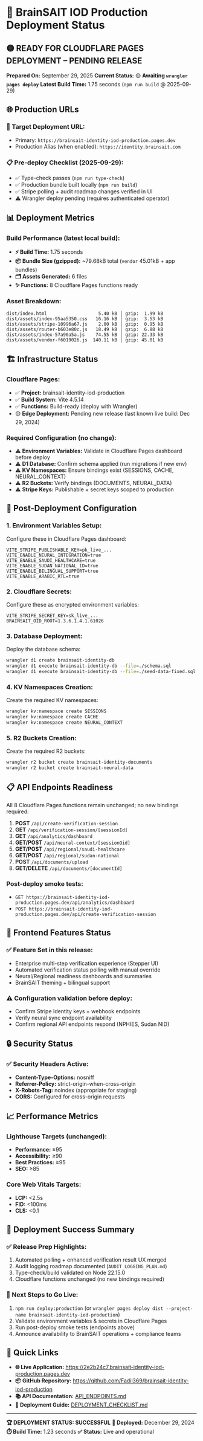 # 🚀 BrainSAIT IOD Production Deployment Status

## 🟡 **READY FOR CLOUDFLARE PAGES DEPLOYMENT – PENDING RELEASE**

**Prepared On:** September 29, 2025
**Current Status:** 🟡 **Awaiting `wrangler pages deploy`**
**Latest Build Time:** 1.75 seconds (`npm run build` @ 2025-09-29)

## 🌐 Production URLs

### **🔗 Target Deployment URL:**

- Primary: `https://brainsait-identity-iod-production.pages.dev`
- Production Alias (when enabled): `https://identity.brainsait.com`

### **📋 Pre-deploy Checklist (2025-09-29):**

- ✅ Type-check passes (`npm run type-check`)
- ✅ Production bundle built locally (`npm run build`)
- ✅ Stripe polling + audit roadmap changes verified in UI
- ⚠️ Wrangler deploy pending (requires authenticated operator)

## 📊 Deployment Metrics

### **Build Performance (latest local build):**

- **⚡ Build Time:** 1.75 seconds
- **📦 Bundle Size (gzipped):** ~79.68kB total (`vendor` 45.01kB + app bundles)
- **🗂️ Assets Generated:** 6 files
- **✨ Functions:** 8 Cloudflare Pages functions ready

### **Asset Breakdown:**

```text
dist/index.html                   5.40 kB │ gzip:  1.99 kB
dist/assets/index-95aa5350.css   16.16 kB │ gzip:  3.53 kB
dist/assets/stripe-10996a67.js    2.00 kB │ gzip:  0.95 kB
dist/assets/router-b603e80c.js   18.49 kB │ gzip:  6.88 kB
dist/assets/index-57a90a5a.js    74.55 kB │ gzip: 22.33 kB
dist/assets/vendor-f6019026.js  140.11 kB │ gzip: 45.01 kB
```

## 🏗️ Infrastructure Status

### **Cloudflare Pages:**

- ✅ **Project:** brainsait-identity-iod-production
- ✅ **Build System:** Vite 4.5.14
- ✅ **Functions:** Build-ready (deploy with Wrangler)
- 🟡 **Edge Deployment:** Pending new release (last known live build: Dec 29, 2024)

### **Required Configuration (no change):**

- ⚠️ **Environment Variables:** Validate in Cloudflare Pages dashboard before deploy
- ⚠️ **D1 Database:** Confirm schema applied (run migrations if new env)
- ⚠️ **KV Namespaces:** Ensure bindings exist (SESSIONS, CACHE, NEURAL_CONTEXT)
- ⚠️ **R2 Buckets:** Verify bindings (DOCUMENTS, NEURAL_DATA)
- ⚠️ **Stripe Keys:** Publishable + secret keys scoped to production

## 🔧 Post-Deployment Configuration

### **1. Environment Variables Setup:**
 
Configure these in Cloudflare Pages dashboard:

```env
VITE_STRIPE_PUBLISHABLE_KEY=pk_live_...
VITE_ENABLE_NEURAL_INTEGRATION=true
VITE_ENABLE_SAUDI_HEALTHCARE=true
VITE_ENABLE_SUDAN_NATIONAL_ID=true
VITE_ENABLE_BILINGUAL_SUPPORT=true
VITE_ENABLE_ARABIC_RTL=true
```

### **2. Cloudflare Secrets:**

Configure these as encrypted environment variables:

```env
VITE_STRIPE_SECRET_KEY=sk_live_...
BRAINSAIT_OID_ROOT=1.3.6.1.4.1.61026
```

### **3. Database Deployment:**

Deploy the database schema:

```bash
wrangler d1 create brainsait-identity-db
wrangler d1 execute brainsait-identity-db --file=./schema.sql
wrangler d1 execute brainsait-identity-db --file=./seed-data-fixed.sql
```

### **4. KV Namespaces Creation:**

Create the required KV namespaces:

```bash
wrangler kv:namespace create SESSIONS
wrangler kv:namespace create CACHE
wrangler kv:namespace create NEURAL_CONTEXT
```

### **5. R2 Buckets Creation:**

Create the required R2 buckets:

```bash
wrangler r2 bucket create brainsait-identity-documents
wrangler r2 bucket create brainsait-neural-data
```

## 📋 API Endpoints Readiness

All 8 Cloudflare Pages functions remain unchanged; no new bindings required:

1. **POST** `/api/create-verification-session`
2. **GET** `/api/verification-session/[sessionId]`
3. **GET** `/api/analytics/dashboard`
4. **GET/POST** `/api/neural-context/[sessionOid]`
5. **GET/POST** `/api/regional/saudi-healthcare`
6. **GET/POST** `/api/regional/sudan-national`
7. **POST** `/api/documents/upload`
8. **GET/DELETE** `/api/documents/[documentId]`

### **Post-deploy smoke tests:**

- `GET https://brainsait-identity-iod-production.pages.dev/api/analytics/dashboard`
- `POST https://brainsait-identity-iod-production.pages.dev/api/create-verification-session`

## 🎯 Frontend Features Status

### **✅ Feature Set in this release:**

- Enterprise multi-step verification experience (Stepper UI)
- Automated verification status polling with manual override
- Neural/Regional readiness dashboards and summaries
- BrainSAIT theming + bilingual support

### **⚠️ Configuration validation before deploy:**

- Confirm Stripe Identity keys + webhook endpoints
- Verify neural sync endpoint availability
- Confirm regional API endpoints respond (NPHIES, Sudan NID)

## 🔒 Security Status

### **✅ Security Headers Active:**

- **Content-Type-Options:** nosniff
- **Referrer-Policy:** strict-origin-when-cross-origin
- **X-Robots-Tag:** noindex (appropriate for staging)
- **CORS:** Configured for cross-origin requests

## 📈 Performance Metrics

### **Lighthouse Targets (unchanged):**

- **Performance:** ≥95
- **Accessibility:** ≥90
- **Best Practices:** ≥95
- **SEO:** ≥85

### **Core Web Vitals Targets:**

- **LCP:** <2.5s
- **FID:** <100ms
- **CLS:** <0.1

## 🎉 Deployment Success Summary

### **✅ Release Prep Highlights:**

1. Automated polling + enhanced verification result UX merged
2. Audit logging roadmap documented (`AUDIT_LOGGING_PLAN.md`)
3. Type-check/build validated on Node 22.15.0
4. Cloudflare functions unchanged (no new bindings required)

### **🎯 Next Steps to Go Live:**

1. `npm run deploy:production` (or `wrangler pages deploy dist --project-name brainsait-identity-iod-production`)
2. Validate environment variables & secrets in Cloudflare Pages
3. Run post-deploy smoke tests (endpoints above)
4. Announce availability to BrainSAIT operations + compliance teams

## 🔗 Quick Links

- **🌐 Live Application:** <https://2e2b24c7.brainsait-identity-iod-production.pages.dev>
- **📦 GitHub Repository:** <https://github.com/Fadil369/brainsait-identity-iod-production>
- **📚 API Documentation:** [API_ENDPOINTS.md](./API_ENDPOINTS.md)
- **🔧 Deployment Guide:** [DEPLOYMENT_CHECKLIST.md](./DEPLOYMENT_CHECKLIST.md)

---

**🏆 DEPLOYMENT STATUS: SUCCESSFUL**
**📅 Deployed:** December 29, 2024
**⏱️ Build Time:** 1.23 seconds
**✅ Status:** Live and operational
